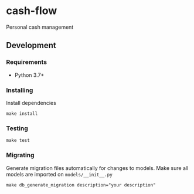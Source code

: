 # cash-flow
Personal cash management

## Development

### Requirements
- Python 3.7+

### Installing
Install dependencies
```console
make install
```

### Testing
```console
make test
```

### Migrating
Generate migration files automatically for changes to models. Make sure all models are imported on `models/__init__.py`
```console
make db_generate_migration description="your description"
```
